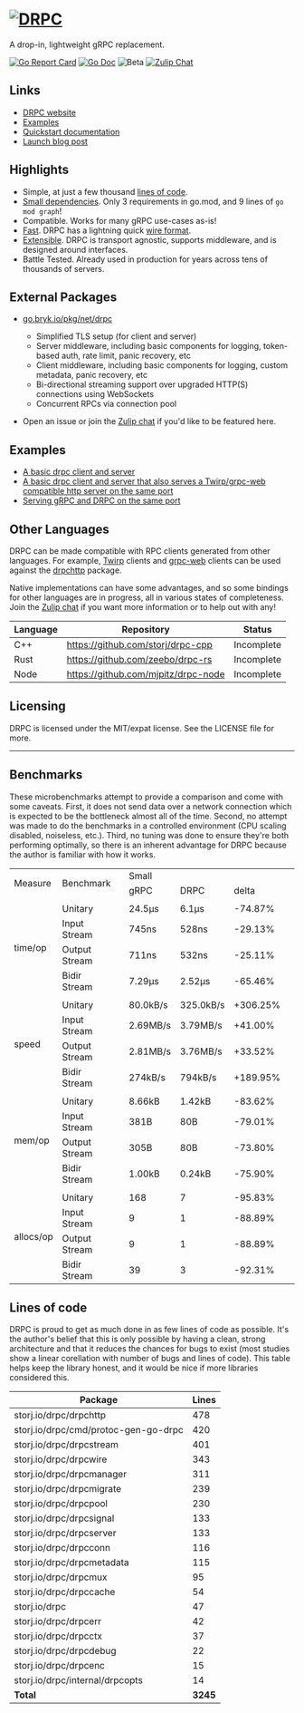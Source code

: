 # [![DRPC](logo.png)](https://storj.github.io/drpc/)

A drop-in, lightweight gRPC replacement.

[![Go Report Card](https://goreportcard.com/badge/storj.io/drpc)](https://goreportcard.com/report/storj.io/drpc)
[![Go Doc](https://img.shields.io/badge/godoc-reference-blue.svg?style=flat-square)](https://pkg.go.dev/storj.io/drpc)
![Beta](https://img.shields.io/badge/version-beta-green.svg)
[![Zulip Chat](https://img.shields.io/badge/zulip-join_chat-brightgreen.svg)](https://drpc.zulipchat.com)

## Links

 * [DRPC website](https://storj.github.io/drpc/)
 * [Examples](https://github.com/storj/drpc/tree/main/examples)
 * [Quickstart documentation](https://storj.github.io/drpc/docs.html)
 * [Launch blog post](https://www.storj.io/blog/introducing-drpc-our-replacement-for-grpc)

## Highlights

* Simple, at just a few thousand [lines of code](#lines-of-code).
* [Small dependencies](./blob/main/go.mod). Only 3 requirements in go.mod, and 9 lines of `go mod graph`!
* Compatible. Works for many gRPC use-cases as-is!
* [Fast](#benchmarks). DRPC has a lightning quick [wire format](https://github.com/storj/drpc/wiki/Docs:-Wire-protocol).
* [Extensible](#external-packages). DRPC is transport agnostic, supports middleware, and is designed around interfaces.
* Battle Tested. Already used in production for years across tens of thousands of servers.

## External Packages

 * [go.bryk.io/pkg/net/drpc](https://pkg.go.dev/go.bryk.io/pkg/net/drpc)
    - Simplified TLS setup (for client and server)
    - Server middleware, including basic components for logging, token-based auth, rate limit, panic recovery, etc
    - Client middleware, including basic components for logging, custom metadata, panic recovery, etc
    - Bi-directional streaming support over upgraded HTTP(S) connections using WebSockets
    - Concurrent RPCs via connection pool

 * Open an issue or join the [Zulip chat](https://drpc.zulipchat.com) if you'd like to be featured here.

 ## Examples

  * [A basic drpc client and server](../../tree/main/examples/drpc)
  * [A basic drpc client and server that also serves a Twirp/grpc-web compatible http server on the same port](../../tree/main/examples/drpc)
  * [Serving gRPC and DRPC on the same port](../../tree/main/examples/grpc_and_drpc)

## Other Languages

DRPC can be made compatible with RPC clients generated from other languages. For example, [Twirp](https://github.com/twitchtv/twirp) clients and [grpc-web](https://github.com/grpc/grpc-web/) clients can be used against the [drpchttp](https://pkg.go.dev/storj.io/drpc/drpchttp) package.

Native implementations can have some advantages, and so some bindings for other languages are in progress, all in various states of completeness. Join the [Zulip chat](https://drpc.zulipchat.com) if you want more information or to help out with any!

| Language | Repository                          | Status     |
|----------|-------------------------------------|------------|
| C++      | https://github.com/storj/drpc-cpp   | Incomplete |
| Rust     | https://github.com/zeebo/drpc-rs    | Incomplete |
| Node     | https://github.com/mjpitz/drpc-node | Incomplete |

## Licensing

DRPC is licensed under the MIT/expat license. See the LICENSE file for more.

---

## Benchmarks

These microbenchmarks attempt to provide a comparison and come with some caveats. First, it does not send data over a network connection which is expected to be the bottleneck almost all of the time. Second, no attempt was made to do the benchmarks in a controlled environment (CPU scaling disabled, noiseless, etc.). Third, no tuning was done to ensure they're both performing optimally, so there is an inherent advantage for DRPC because the author is familiar with how it works.

<table>
    <tr>
        <td rowspan=2>Measure</td>
        <td rowspan=2>Benchmark</td><td rowspan=2></td>
        <td colspan=3>Small</td><td rowspan=2></td>
        <td colspan=3>Medium</td><td rowspan=2></td>
        <td colspan=3>Large</td>
    </tr>
    <tr>
        <td>gRPC</td><td>DRPC</td><td>delta</td>
        <td>gRPC</td><td>DRPC</td><td>delta</td>
        <td>gRPC</td><td>DRPC</td><td>delta</td>
    </tr>
    <tr><td colspan=14></td></tr>
    <tr>
        <td rowspan=4>time/op</td>
        <td>Unitary</td><td rowspan=4></td>
        <td>24.5µs</td><td>6.1µs</td><td>-74.87%</td><td rowspan=4></td>
        <td>32.4µs</td><td>8.8µs</td><td>-72.89%</td><td rowspan=4></td>
        <td>1.43ms</td><td>0.58ms</td><td>-59.47%</td>
    </tr>
    <tr>
        <td>Input Stream</td>
        <td>745ns</td><td>528ns</td><td>-29.13%</td>
        <td>2.63µs</td><td>1.46µs</td><td>-44.66%</td>
        <td>512µs</td><td>236µs</td><td>-53.89%</td>
    </tr>
    <tr>
        <td>Output Stream</td>
        <td>711ns</td><td>532ns</td><td>-25.11%</td>
        <td>2.63µs</td><td>1.51µs</td><td>-42.59%</td>
        <td>515µs</td><td>210µs</td><td>-59.26%</td>
    </tr>
    <tr>
        <td>Bidir Stream</td>
        <td>7.29µs</td><td>2.52µs</td><td>-65.46%</td>
        <td>12.3µs</td><td>3.9µs</td><td>-68.68%</td>
        <td>1.44ms</td><td>0.44ms</td><td>-69.05%</td>
    </tr>
    <tr><td colspan=14></td></tr>
    <tr>
        <td rowspan=4>speed</td>
        <td>Unitary</td><td rowspan=4></td>
        <td>80.0kB/s</td><td>325.0kB/s</td><td>+306.25%</td><td rowspan=4></td>
        <td>63.4MB/s</td><td>234.3MB/s</td><td>+269.56%</td><td rowspan=4></td>
        <td>734MB/s</td><td>1812MB/s</td><td>+146.99%</td>
    </tr>
    <tr>
        <td>Input Stream</td>
        <td>2.69MB/s</td><td>3.79MB/s</td><td>+41.00%</td>
        <td>780MB/s</td><td>1409MB/s</td><td>+80.67%</td>
        <td>2.05GB/s</td><td>4.45GB/s</td><td>+117.12%</td>
    </tr>
    <tr>
        <td>Output Stream</td>
        <td>2.81MB/s</td><td>3.76MB/s</td><td>+33.52%</td>
        <td>780MB/s</td><td>1360MB/s</td><td>+74.23%</td>
        <td>2.04GB/s</td><td>5.01GB/s</td><td>+145.53%</td>
    </tr>
    <tr>
        <td>Bidir Stream</td>
        <td>274kB/s</td><td>794kB/s</td><td>+189.95%</td>
        <td>166MB/s</td><td>533MB/s</td><td>+220.19%</td>
        <td>730MB/s</td><td>2360MB/s</td><td>+223.10%</td>
    </tr>
    <tr><td colspan=14></td></tr>
    <tr>
        <td rowspan=4>mem/op</td>
        <td>Unitary</td><td rowspan=4></td>
        <td>8.66kB</td><td>1.42kB</td><td>-83.62%</td><td rowspan=4></td>
        <td>22.2kB</td><td>7.8kB</td><td>-64.83%</td><td rowspan=4></td>
        <td>6.61MB</td><td>3.16MB</td><td>-52.21%</td>
    </tr>
    <tr>
        <td>Input Stream</td>
        <td>381B</td><td>80B</td><td>-79.01%</td>
        <td>7.08kB</td><td>2.13kB</td><td>-69.95%</td>
        <td>3.20MB</td><td>1.05MB</td><td>-67.17%</td>
    </tr>
    <tr>
        <td>Output Stream</td>
        <td>305B</td><td>80B</td><td>-73.80%</td>
        <td>7.00kB</td><td>2.13kB</td><td>-69.62%</td>
        <td>3.20MB</td><td>1.05MB</td><td>-67.19%</td>
    </tr>
    <tr>
        <td>Bidir Stream</td>
        <td>1.00kB</td><td>0.24kB</td><td>-75.90%</td>
        <td>14.5kB</td><td>4.3kB</td><td>-70.10%</td>
        <td>6.61MB</td><td>2.10MB</td><td>-68.20%</td>
    </tr>
    <tr><td colspan=14></td></tr>
    <tr>
        <td rowspan=4>allocs/op</td>
        <td>Unitary</td><td rowspan=4></td>
        <td>168</td><td>7</td><td>-95.83%</td><td rowspan=4></td>
        <td>170</td><td>9</td><td>-94.71%</td><td rowspan=4></td>
        <td>400</td><td>9</td><td>-97.75%</td>
    </tr>
    <tr>
        <td>Input Stream</td>
        <td>9</td><td>1</td><td>-88.89%</td>
        <td>10</td><td>2</td><td>-80.00%</td>
        <td>118</td><td>2</td><td>-98.31%</td>
    </tr>
    <tr>
        <td>Output Stream</td>
        <td>9</td><td>1</td><td>-88.89%</td>
        <td>10</td><td>2</td><td>-80.00%</td>
        <td>120</td><td>2</td><td>-98.33%</td>
    </tr>
    <tr>
        <td>Bidir Stream</td>
        <td>39</td><td>3</td><td>-92.31%</td>
        <td>42</td><td>5</td><td>-88.10%</td>
        <td>277</td><td>5</td><td>-98.20%</td>
    </tr>
</table>

## Lines of code

DRPC is proud to get as much done in as few lines of code as possible. It's the author's belief that this is only possible by having a clean, strong architecture and that it reduces the chances for bugs to exist (most studies show a linear corellation with number of bugs and lines of code). This table helps keep the library honest, and it would be nice if more libraries considered this.

| Package                              | Lines    |
| ---                                  | ---      |
| storj.io/drpc/drpchttp               | 478      |
| storj.io/drpc/cmd/protoc-gen-go-drpc | 420      |
| storj.io/drpc/drpcstream             | 401      |
| storj.io/drpc/drpcwire               | 343      |
| storj.io/drpc/drpcmanager            | 311      |
| storj.io/drpc/drpcmigrate            | 239      |
| storj.io/drpc/drpcpool               | 230      |
| storj.io/drpc/drpcsignal             | 133      |
| storj.io/drpc/drpcserver             | 133      |
| storj.io/drpc/drpcconn               | 116      |
| storj.io/drpc/drpcmetadata           | 115      |
| storj.io/drpc/drpcmux                | 95       |
| storj.io/drpc/drpccache              | 54       |
| storj.io/drpc                        | 47       |
| storj.io/drpc/drpcerr                | 42       |
| storj.io/drpc/drpcctx                | 37       |
| storj.io/drpc/drpcdebug              | 22       |
| storj.io/drpc/drpcenc                | 15       |
| storj.io/drpc/internal/drpcopts      | 14       |
| **Total**                            | **3245** |
